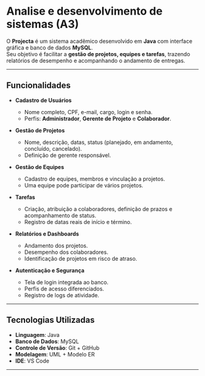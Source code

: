 # Analise e desenvolvimento de sistemas (A3)

O **Projecta** é um sistema acadêmico desenvolvido em **Java** com interface gráfica e banco de dados **MySQL**.  
Seu objetivo é facilitar a **gestão de projetos, equipes e tarefas**, trazendo relatórios de desempenho e acompanhando o andamento de entregas.  

---

## Funcionalidades  

- **Cadastro de Usuários**  
  - Nome completo, CPF, e-mail, cargo, login e senha.  
  - Perfis: **Administrador**, **Gerente de Projeto** e **Colaborador**.  

- **Gestão de Projetos**  
  - Nome, descrição, datas, status (planejado, em andamento, concluído, cancelado).  
  - Definição de gerente responsável.  

- **Gestão de Equipes**  
  - Cadastro de equipes, membros e vinculação a projetos.  
  - Uma equipe pode participar de vários projetos.  

- **Tarefas**  
  - Criação, atribuição a colaboradores, definição de prazos e acompanhamento de status.  
  - Registro de datas reais de início e término.  

- **Relatórios e Dashboards**  
  - Andamento dos projetos.  
  - Desempenho dos colaboradores.  
  - Identificação de projetos em risco de atraso.  

- **Autenticação e Segurança**  
  - Tela de login integrada ao banco.  
  - Perfis de acesso diferenciados.  
  - Registro de logs de atividade.  

---

## Tecnologias Utilizadas  

- **Linguagem**: Java  
- **Banco de Dados**: MySQL  
- **Controle de Versão**: Git + GitHub  
- **Modelagem**: UML + Modelo ER  
- **IDE**: VS Code
---



